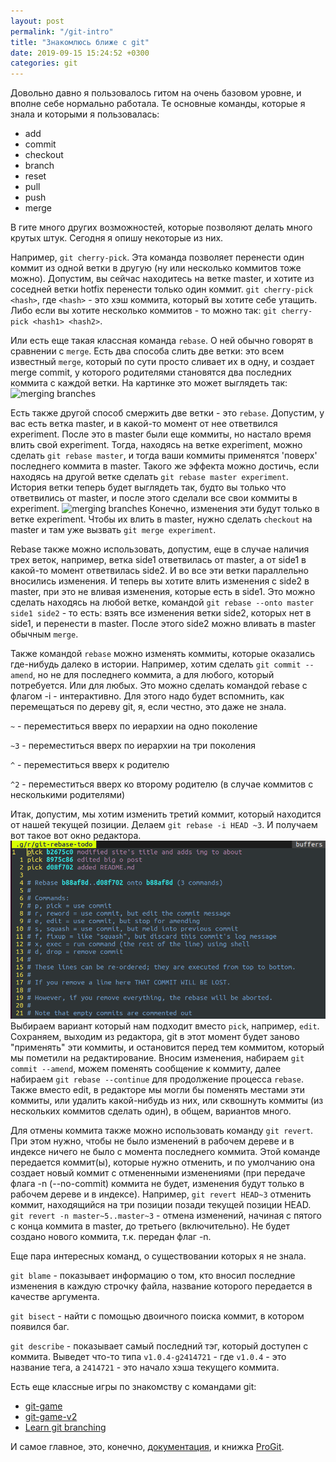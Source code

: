 ```yaml
---
layout: post
permalink: "/git-intro"
title: "Знакомлюсь ближе с git"
date: 2019-09-15 15:24:52 +0300
categories: git
---
```

Довольно давно я пользовалось гитом на очень базовом уровне, и вполне себе нормально работала. Те основные команды, которые я знала и которыми я пользовалась:
- add 
- commit 
- checkout
- branch
- reset
- pull
- push
- merge
	
В гите много других возможностей, которые позволяют делать много крутых штук.
Сегодня я опишу некоторые из них.

Например, `git cherry-pick`.
Эта команда позволяет перенести один коммит из одной ветки в другую (ну или несколько коммитов тоже можно).
Допустим, вы сейчас находитесь на ветке master, и хотите из соседней ветки hotfix перенести только один коммит.
`git cherry-pick <hash>`, где `<hash>` - это хэш коммита, который вы хотите себе утащить. 
Либо если вы хотите несколько коммитов - то можно так: `git cherry-pick <hash1> <hash2>`.

Или есть еще такая классная команда `rebase`. О ней обычно говорят в сравнении с `merge`. Есть два способа слить две ветки:
это всем известный `merge`, который по сути просто сливает их в одну, и создает merge commit, у которого родителями становятся два последних коммита с каждой ветки.
На картинке это может выглядеть так:
![merging branches](https://git-scm.com/book/en/v2/images/basic-rebase-2.png)

Есть также другой способ смержить две ветки - это `rebase`.
Допустим, у вас есть ветка master, и в какой-то момент от нее ответвился experiment.
После это в master были еще коммиты, но насталo время влить свой experiment.
Тогда, находясь на ветке experiment, можно сделать `git rebase master`, и тогда ваши коммиты применятся 'поверх' последнего коммита в master. 
Такого же эффекта можно достичь, если находясь на другой ветке сделать `git rebase master experiment`.
История ветки теперь будет выглядеть так, будто вы только что ответвились от master, и после этого сделали все свои коммиты в experiment.
![merging branches](https://git-scm.com/book/en/v2/images/basic-rebase-3.png)
Конечно, изменения эти будут только в ветке experiment. Чтобы их влить в master, нужно сделать `checkout` на master и там уже вызвать `git merge experiment`.

Rebase также можно использовать, допустим, еще в случае наличия трех веток, 
например, ветка side1 ответвилась от master, а от side1 в какой-то момент ответвилась side2. 
И во все эти ветки параллельно вносились изменения. И теперь вы хотите влить изменения с side2 в master,
при это не вливая изменения, которые есть в side1. 
Это можно сделать находясь на любой ветке, командой `git rebase --onto master side1 side2` - 
то есть: взять все изменения ветки side2, которых нет в side1, и перенести в master.
После этого side2 можно вливать в master обычным `merge`.

Также командой `rebase` можно изменять коммиты, которые оказались где-нибудь далеко в истории. 
Например, хотим сделать `git commit --amend`, но не для последнего коммита,
а для любого, который потребуется. Или для любых. 
Это можно сделать командой rebase с флагом -i - интерактивно.
Для этого надо будет вспомнить, как перемещаться по дереву git, я, если честно, это даже не знала.

`~` - переместиться вверх по иерархии на одно поколение

`~3` - переместиться вверх по иерархии на три поколения

`^` - переместиться вверх к родителю

`^2` - переместиться вверх ко второму родителю (в случае коммитов с несколькими родителями)

Итак, допустим, мы хотим изменить третий коммит, который находится от нашей текущей позиции.
Делаем `git rebase -i HEAD ~3`.
И получаем вот такое вот окно редактора.
![Git rebase -i](/assets/img/git-rebase-i.png)
Выбираем вариант который нам подходит вместо `pick`, например, `edit`.
Сохраняем, выходим из редактора, git в этот момент будет заново "применять"
эти коммиты, и остановится перед тем коммитом, который мы пометили на редактирование. 
Вносим изменения, набираем `git commit --amend`, можем поменять сообщение к коммиту,
далее набираем `git rebase --continue` для продолжение процесса `rebase`.
Также вместо edit, в редакторе мы могли бы поменять местами эти коммиты, или удалить какой-нибудь из них, 
или сквошнуть коммиты (из нескольких коммитов сделать один), в общем, вариантов много.

Для отмены коммита также можно использовать команду `git revert`. При этом нужно, чтобы не было изменений в рабочем дереве и в индексе ничего не было
с момента последнего коммита. Этой команде передается коммит(ы), которые нужно отменить, и по умолчанию она создает новый коммит с отмененными изменениями
(при передаче флага -n (--no-commit) коммита не будет, изменения будут только в рабочем дереве и в индексе).
Например, `git revert HEAD~3` отменить коммит, находящийся на три позиции позади текущей позиции HEAD.
`git revert -n master~5..master~3` - отмена изменений, начиная с пятого с конца коммита в master, до третьего (включительно).
Не будет создано нового коммита, т.к. передан флаг -n.

Еще пара интересных команд, о существовании которых я не знала.

`git blame` - показывает информацию о том, кто вносил последние изменения
в каждую строчку файла, название которого передается в качестве аргумента.

`git bisect` - найти с помощью двоичного поиска коммит, в котором появился баг.

`git describe` - показывает самый последний тэг, который доступен с коммита. Выведет что-то типа `v1.0.4-g2414721` - где `v1.0.4` -
это название тега, а `2414721` - это начало хэша текущего коммита.

Есть еще классные игры по знакомству с командами git:
- [git-game](https://github.com/git-game/git-game)
- [git-game-v2](https://github.com/git-game/git-game-v2)
- [Learn git branching](https://learngitbranching.js.org)

И самое главное, это, конечно, [документация](https://git-scm.com/doc),
и книжка [ProGit](https://git-scm.com/book).

